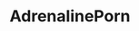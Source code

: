 ---
title: AdrenalinePorn
crosslinks:
- PornOverlords
- livven
- nonononoyes
- ExposurePorn
- spam
- EarthPorn
- ConfusingGravity
- outdoors
- Kayaking
- SweatyPalms
- whitewater
- THE_PACK
- theocho
- rollercoasters
- hiking
---